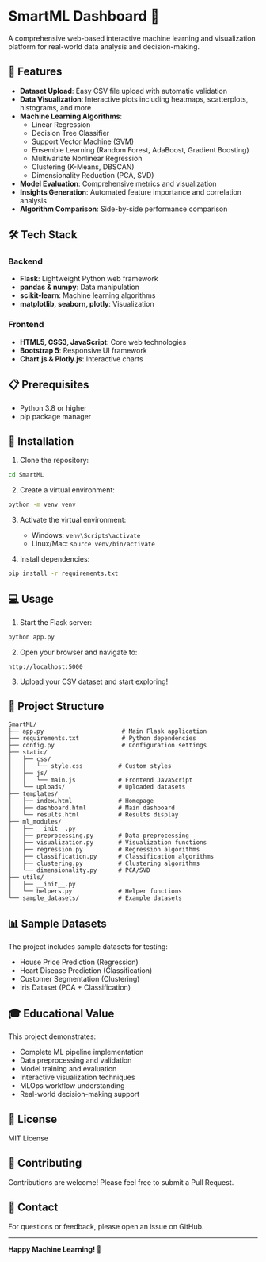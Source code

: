 # SmartML Dashboard 🚀

A comprehensive web-based interactive machine learning and visualization platform for real-world data analysis and decision-making.

## 🎯 Features

- **Dataset Upload**: Easy CSV file upload with automatic validation
- **Data Visualization**: Interactive plots including heatmaps, scatterplots, histograms, and more
- **Machine Learning Algorithms**:
  - Linear Regression
  - Decision Tree Classifier
  - Support Vector Machine (SVM)
  - Ensemble Learning (Random Forest, AdaBoost, Gradient Boosting)
  - Multivariate Nonlinear Regression
  - Clustering (K-Means, DBSCAN)
  - Dimensionality Reduction (PCA, SVD)
- **Model Evaluation**: Comprehensive metrics and visualization
- **Insights Generation**: Automated feature importance and correlation analysis
- **Algorithm Comparison**: Side-by-side performance comparison

## 🛠️ Tech Stack

### Backend
- **Flask**: Lightweight Python web framework
- **pandas & numpy**: Data manipulation
- **scikit-learn**: Machine learning algorithms
- **matplotlib, seaborn, plotly**: Visualization

### Frontend
- **HTML5, CSS3, JavaScript**: Core web technologies
- **Bootstrap 5**: Responsive UI framework
- **Chart.js & Plotly.js**: Interactive charts

## 📋 Prerequisites

- Python 3.8 or higher
- pip package manager

## 🚀 Installation

1. Clone the repository:
```bash
cd SmartML
```

2. Create a virtual environment:
```bash
python -m venv venv
```

3. Activate the virtual environment:
   - Windows: `venv\Scripts\activate`
   - Linux/Mac: `source venv/bin/activate`

4. Install dependencies:
```bash
pip install -r requirements.txt
```

## 💻 Usage

1. Start the Flask server:
```bash
python app.py
```

2. Open your browser and navigate to:
```
http://localhost:5000
```

3. Upload your CSV dataset and start exploring!

## 📁 Project Structure

```
SmartML/
├── app.py                      # Main Flask application
├── requirements.txt            # Python dependencies
├── config.py                   # Configuration settings
├── static/
│   ├── css/
│   │   └── style.css          # Custom styles
│   ├── js/
│   │   └── main.js            # Frontend JavaScript
│   └── uploads/               # Uploaded datasets
├── templates/
│   ├── index.html             # Homepage
│   ├── dashboard.html         # Main dashboard
│   └── results.html           # Results display
├── ml_modules/
│   ├── __init__.py
│   ├── preprocessing.py       # Data preprocessing
│   ├── visualization.py       # Visualization functions
│   ├── regression.py          # Regression algorithms
│   ├── classification.py      # Classification algorithms
│   ├── clustering.py          # Clustering algorithms
│   └── dimensionality.py      # PCA/SVD
├── utils/
│   ├── __init__.py
│   └── helpers.py             # Helper functions
└── sample_datasets/           # Example datasets
```

## 📊 Sample Datasets

The project includes sample datasets for testing:
- House Price Prediction (Regression)
- Heart Disease Prediction (Classification)
- Customer Segmentation (Clustering)
- Iris Dataset (PCA + Classification)

## 🎓 Educational Value

This project demonstrates:
- Complete ML pipeline implementation
- Data preprocessing and validation
- Model training and evaluation
- Interactive visualization techniques
- MLOps workflow understanding
- Real-world decision-making support

## 📝 License

MIT License

## 👥 Contributing

Contributions are welcome! Please feel free to submit a Pull Request.

## 📧 Contact

For questions or feedback, please open an issue on GitHub.

---

**Happy Machine Learning! 🎉**
